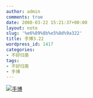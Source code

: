 ```yaml
---
author: admin
comments: true
date: 2008-03-22 15:21:37+00:00
layout: note
slug: '%e6%89%8b%e5%8d%9a322'
title: 手博3.22
wordpress_id: 1417
categories:
- 不好归类
tags:
- 不好归类
- 手博
---
```


[![手博](http://pic.yupoo.com/ctb.my/104995489958/medium.jpg)](http://www.yupoo.com/photos/zoom?id=ff80808118cb36a40118d71244c9460b&size=o&showlink=true)

